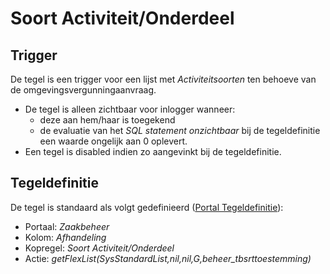 # Soort Activiteit/Onderdeel

## Trigger

De tegel is een trigger voor een lijst met *Activiteitsoorten* ten behoeve van de omgevingsvergunningaanvraag.

- De tegel is alleen zichtbaar voor inlogger wanneer:
  - deze aan hem/haar is toegekend
  - de evaluatie van het *SQL statement onzichtbaar* bij de tegeldefinitie een waarde ongelijk aan 0 oplevert.
- Een tegel is disabled indien zo aangevinkt bij de tegeldefinitie.

## Tegeldefinitie

De tegel is standaard als volgt gedefinieerd ([Portal Tegeldefinitie](../../../../instellen_inrichten/portaldefinitie/portal_tegel.md)):

- Portaal: *Zaakbeheer*
- Kolom: *Afhandeling*
- Kopregel: *Soort Activiteit/Onderdeel*
- Actie: *getFlexList(SysStandardList,nil,nil,G,beheer_tbsrttoestemming)*
